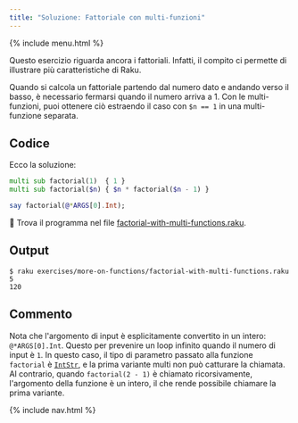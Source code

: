 ```yaml
---
title: "Soluzione: Fattoriale con multi-funzioni"
---
```


{% include menu.html %}

Questo esercizio riguarda ancora i fattoriali. Infatti, il compito ci permette di illustrare più caratteristiche di Raku.

Quando si calcola un fattoriale partendo dal numero dato e andando verso il basso, è necessario fermarsi quando il numero arriva a 1. Con le multi-funzioni, puoi ottenere ciò estraendo il caso con `$n == 1` in una multi-funzione separata.

## Codice

Ecco la soluzione:

```raku
multi sub factorial(1)  { 1 }
multi sub factorial($n) { $n * factorial($n - 1) }

say factorial(@*ARGS[0].Int);
```

🦋 Trova il programma nel file [factorial-with-multi-functions.raku](https://github.com/ash/raku-course/blob/master/exercises/more-on-functions/factorial-with-multi-functions.raku).

## Output

```console
$ raku exercises/more-on-functions/factorial-with-multi-functions.raku 5
120
```

## Commento

Nota che l'argomento di input è esplicitamente convertito in un intero: `@*ARGS[0].Int`. Questo per prevenire un loop infinito quando il numero di input è `1`. In questo caso, il tipo di parametro passato alla funzione `factorial` è [`IntStr`](/it/essentials/typed-variables/allomorphs), e la prima variante multi non può catturare la chiamata. Al contrario, quando `factorial(2 - 1)` è chiamato ricorsivamente, l'argomento della funzione è un intero, il che rende possibile chiamare la prima variante.

{% include nav.html %}